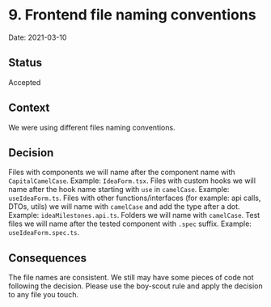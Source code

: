 # 9. Frontend file naming conventions

Date: 2021-03-10

## Status

Accepted

## Context

We were using different files naming conventions.
 
## Decision

Files with components we will name after the component name with `CapitalCamelCase`. Example: `IdeaForm.tsx`.
Files with custom hooks we will name after the hook name starting with `use` in `camelCase`. Example: `useIdeaForm.ts`.
Files with other functions/interfaces (for example: api calls, DTOs, utils) we will name with `camelCase` and add the type after a dot. Example: `ideaMilestones.api.ts`.
Folders we will name with `camelCase`.
Test files we will name after the tested component with `.spec` suffix. Example: `useIdeaForm.spec.ts`.

## Consequences

The file names are consistent.
We still may have some pieces of code not following the decision. Please use the boy-scout rule and apply the decision to any file you touch.
